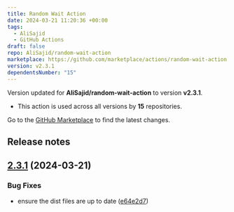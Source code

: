 ```yaml
---
title: Random Wait Action
date: 2024-03-21 11:20:36 +00:00
tags:
  - AliSajid
  - GitHub Actions
draft: false
repo: AliSajid/random-wait-action
marketplace: https://github.com/marketplace/actions/random-wait-action
version: v2.3.1
dependentsNumber: "15"
---
```



Version updated for **AliSajid/random-wait-action** to version **v2.3.1**.
- This action is used across all versions by **15** repositories.

Go to the [GitHub Marketplace](https://github.com/marketplace/actions/random-wait-action) to find the latest changes.

## Release notes

## [2.3.1](https://github.com/AliSajid/random-wait-action/compare/v2.3.0...v2.3.1) (2024-03-21)


### Bug Fixes

* ensure the dist files are up to date ([e64e2d7](https://github.com/AliSajid/random-wait-action/commit/e64e2d7024f9adae6633b7599abe5e766a4a75a3))




